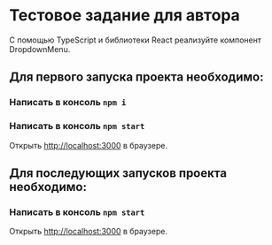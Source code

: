 # Тестовое задание для автора

С помощью TypeScript и библиотеки React реализуйте компонент DropdownMenu.

## Для первого запуска проекта необходимо:

### Написать в консоль `npm i`

### Написать в консоль `npm start`

Открыть [http://localhost:3000](http://localhost:3000) в браузере.

## Для последующих запусков проекта необходимо:

### Написать в консоль `npm start`

Открыть [http://localhost:3000](http://localhost:3000) в браузере.